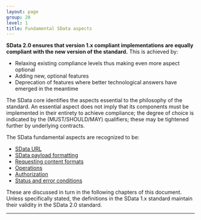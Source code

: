 ```yaml
---
layout: page
group: 20
level: 1
title: Fundamental SData aspects
---
```


**SData 2.0 ensures that version 1.x compliant implementations are equally compliant with the new version of the standard.** This is achieved by:

*  Relaxing existing compliance levels thus making even more aspect optional
*  Adding new, optional features
*  Deprecation of features where better technological answers have emerged in the meantime

The SData core identifies the aspects essential to the philosophy of the standard. An essential aspect 
does not imply that its components must be implemented in their entirety to achieve compliance; the 
degree of choice is indicated by the (MUST/SHOULD/MAY) qualifiers; these may be tightened further by
underlying contracts.

The SData fundamental aspects are recognized to be:

*  [SData URL](../03-0400/)
*  [SData payload formatting](../03-0500/)
*  [Requesting content formats](../03-0600/)
*  [Operations](../03-0600/#operations)
*  [Authorization](../03-0700/)
*  [Status and error conditions](../03-0800/)

These are discussed in turn in the following chapters of this document. Unless specifically stated, the 
definitions in the SData 1.x standard maintain their validity in the SData 2.0 standard.

***